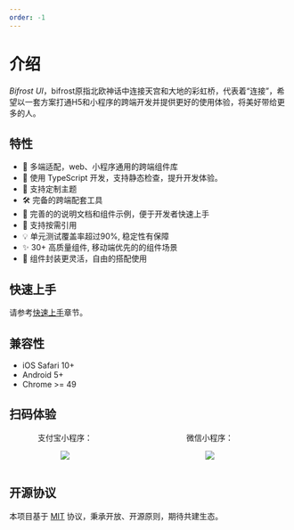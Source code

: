 ```yaml
---
order: -1
---
```


# 介绍

_Bifrost UI_，bifrost原指北欧神话中连接天宫和大地的彩虹桥，代表着“连接”，希望以一套方案打通H5和小程序的跨端开发并提供更好的使用体验，将美好带给更多的人。

## 特性

- 🚀 多端适配，web、小程序通用的跨端组件库
- 🌈 使用 TypeScript 开发，支持静态检查，提升开发体验。
- 🎨 支持定制主题
- 🛠 完备的跨端配套工具
- 💪 完善的的说明文档和组件示例，便于开发者快速上手
- 🎯 支持按需引用
- 💡 单元测试覆盖率超过90%, 稳定性有保障
- ✨ 30+ 高质量组件, 移动端优先的的组件场景
- 👋 组件封装更灵活，自由的搭配使用

## 快速上手

请参考[快速上手](/guide/quick-start)章节。

## 兼容性

- iOS Safari 10+
- Android 5+
- Chrome >= 49

## 扫码体验

<div style="display: flex">
<div style="width: 200px; margin-right: 60px; text-align: center">
支付宝小程序：

![](https://gw.alicdn.com/imgextra/i2/O1CN01Q0L2dL1ID0iLq1SKP_!!6000000000858-2-tps-516-518.png)

</div>

<div style="width: 200px; text-align: center">
微信小程序：

![](https://gw.alicdn.com/imgextra/i4/O1CN01mpcpzN29vayTjIv56_!!6000000008130-0-tps-512-512.jpg)

</div>
</div>

## 开源协议

本项目基于 [MIT](https://zh.wikipedia.org/wiki/MIT%E8%A8%B1%E5%8F%AF%E8%AD%89) 协议，秉承开放、开源原则，期待共建生态。
